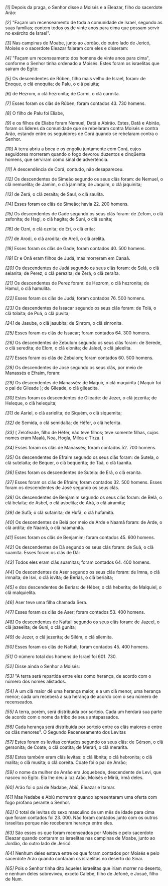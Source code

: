 *[1]* Depois da praga, o Senhor disse a Moisés e a Eleazar, filho do sacerdote Arão:

*[2]* "Façam um recenseamento de toda a comunidade de Israel, segundo as suas famílias; contem todos os de vinte anos para cima que possam servir no exército de Israel".

*[3]* Nas campinas de Moabe, junto ao Jordão, do outro lado de Jericó, Moisés e o sacerdote Eleazar falaram com eles e disseram:

*[4]* "Façam um recenseamento dos homens de vinte anos para cima", conforme o Senhor tinha ordenado a Moisés. Estes foram os israelitas que saíram do Egito:

*[5]* Os descendentes de Rúben, filho mais velho de Israel, foram: de Enoque, o clã enoquita; de Palu, o clã paluíta;

*[6]* de Hezrom, o clã hezronita; de Carmi, o clã carmita.

*[7]* Esses foram os clãs de Rúben; foram contados 43. 730 homens.

*[8]* O filho de Palu foi Eliabe,

*[9]* e os filhos de Eliabe foram Nemuel, Datã e Abirão. Estes, Datã e Abirão, foram os líderes da comunidade que se rebelaram contra Moisés e contra Arão, estando entre os seguidores de Corá quando se rebelaram contra o Senhor.

*[10]* A terra abriu a boca e os engoliu juntamente com Corá, cujos seguidores morreram quando o fogo devorou duzentos e cinqüenta homens, que serviram como sinal de advertência.

*[11]* A descendência de Corá, contudo, não desapareceu.

*[12]* Os descendentes de Simeão segundo os seus clãs foram: de Nemuel, o clã nemuelita; de Jamim, o clã jaminita; de Jaquim, o clã jaquinita;

*[13]* de Zerá, o clã zeraíta; de Saul, o clã saulita.

*[14]* Esses foram os clãs de Simeão; havia 22. 200 homens.

*[15]* Os descendentes de Gade segundo os seus clãs foram: de Zefom, o clã zefonita; de Hagi, o clã hagita; de Suni, o clã sunita;

*[16]* de Ozni, o clã oznita; de Eri, o clã erita;

*[17]* de Arodi, o clã arodita; de Areli, o clã arelita.

*[18]* Esses foram os clãs de Gade; foram contados 40. 500 homens.

*[19]* Er e Onã eram filhos de Judá, mas morreram em Canaã.

*[20]* Os descendentes de Judá segundo os seus clãs foram: de Selá, o clã selanita; de Perez, o clã perezita; de Zerá, o clã zeraíta.

*[21]* Os descendentes de Perez foram: de Hezrom, o clã hezronita; de Hamul, o clã hamulita.

*[22]* Esses foram os clãs de Judá; foram contados 76. 500 homens.

*[23]* Os descendentes de Issacar segundo os seus clãs foram: de Tolá, o clã tolaíta; de Puá, o clã puvita;

*[24]* de Jasube, o clã jasubita; de Sinrom, o clã sinronita.

*[25]* Esses foram os clãs de Issacar; foram contados 64. 300 homens.

*[26]* Os descendentes de Zebulom segundo os seus clãs foram: de Serede, o clã seredita; de Elom, o clã elonita; de Jaleel, o clã jaleelita.

*[27]* Esses foram os clãs de Zebulom; foram contados 60. 500 homens.

*[28]* Os descendentes de José segundo os seus clãs, por meio de Manassés e Efraim, foram:

*[29]* Os descendentes de Manassés: de Maquir, o clã maquirita ( Maquir foi o pai de Gileade ); de Gileade, o clã gileadita.

*[30]* Estes foram os descendentes de Gileade: de Jezer, o clã jezerita; de Heleque, o clã helequita;

*[31]* de Asriel, o clã asrielita; de Siquém, o clã siquemita;

*[32]* de Semida, o clã semidaíta; de Héfer, o clã heferita.

*[33]* ( Zelofeade, filho de Héfer, não teve filhos; teve somente filhas, cujos nomes eram Maalá, Noa, Hogla, Milca e Tirza. )

*[34]* Esses foram os clãs de Manassés; foram contados 52. 700 homens.

*[35]* Os descendentes de Efraim segundo os seus clãs foram: de Sutela, o clã sutelaíta; de Bequer, o clã bequerita; de Taã, o clã taanita.

*[36]* Estes foram os descendentes de Sutela: de Erã, o clã eranita.

*[37]* Esses foram os clãs de Efraim; foram contados 32. 500 homens. Esses foram os descendentes de José segundo os seus clãs.

*[38]* Os descendentes de Benjamim segundo os seus clãs foram: de Belá, o clã belaíta; de Asbel, o clã asbelita; de Airã, o clã airamita;

*[39]* de Sufã; o clã sufamita; de Hufã, o clã hufamita.

*[40]* Os descendentes de Belá por meio de Arde e Naamã foram: de Arde, o clã ardita; de Naamã, o clã naamanita.

*[41]* Esses foram os clãs de Benjamim; foram contados 45. 600 homens.

*[42]* Os descendentes de Dã segundo os seus clãs foram: de Suã, o clã suamita. Esses foram os clãs de Dã:

*[43]* Todos eles eram clãs suamitas; foram contados 64. 400 homens.

*[44]* Os descendentes de Aser segundo os seus clãs foram: de Imna, o clã imnaíta; de Isvi, o clã isvita; de Berias, o clã beriaíta;

*[45]* e dos descendentes de Berias: de Héber, o clã heberita; de Malquiel, o clã malquielita.

*[46]* Aser teve uma filha chamada Sera.

*[47]* Esses foram os clãs de Aser; foram contados 53. 400 homens.

*[48]* Os descendentes de Naftali segundo os seus clãs foram: de Jazeel, o clã jazeelita; de Guni, o clã gunita;

*[49]* de Jezer, o clã jezerita; de Silém, o clã silemita.

*[50]* Esses foram os clãs de Naftali; foram contados 45. 400 homens.

*[51]* O número total dos homens de Israel foi 601. 730.

*[52]* Disse ainda o Senhor a Moisés:

*[53]* "A terra será repartida entre eles como herança, de acordo com o número dos nomes alistados.

*[54]* A um clã maior dê uma herança maior, e a um clã menor, uma herança menor; cada um receberá a sua herança de acordo com o seu número de recenseados.

*[55]* A terra, porém, será distribuída por sorteio. Cada um herdará sua parte de acordo com o nome da tribo de seus antepassados.

*[56]* Cada herança será distribuída por sorteio entre os clãs maiores e entre os clãs menores". O Segundo Recenseamento dos Levitas

*[57]* Estes foram os levitas contados segundo os seus clãs: de Gérson, o clã gersonita; de Coate, o clã coatita; de Merari, o clã merarita.

*[58]* Estes também eram clãs levitas: o clã libnita; o clã hebronita; o clã malita; o clã musita; o clã coreíta. Coate foi o pai de Anrão;

*[59]* o nome da mulher de Anrão era Joquebede, descendente de Levi, que nasceu no Egito. Ela lhe deu à luz Arão, Moisés e Miriã, irmã deles.

*[60]* Arão foi o pai de Nadabe, Abiú, Eleazar e Itamar.

*[61]* Mas Nadabe e Abiú morreram quando apresentaram uma oferta com fogo profano perante o Senhor.

*[62]* O total de levitas do sexo masculino de um mês de idade para cima que foram contados foi 23. 000. Não foram contados junto com os outros israelitas porque não receberam herança entre eles.

*[63]* São esses os que foram recenseados por Moisés e pelo sacerdote Eleazar quando contaram os israelitas nas campinas de Moabe, junto ao Jordão, do outro lado de Jericó.

*[64]* Nenhum deles estava entre os que foram contados por Moisés e pelo sacerdote Arão quando contaram os israelitas no deserto do Sinai.

*[65]* Pois o Senhor tinha dito àqueles israelitas que iriam morrer no deserto, e nenhum deles sobreviveu, exceto Calebe, filho de Jefoné, e Josué, filho de Num.


